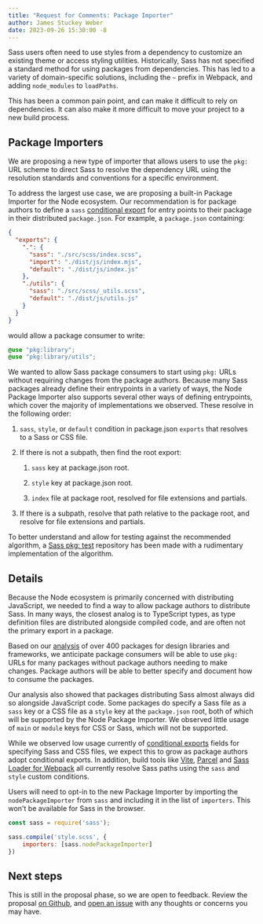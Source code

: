 ```yaml
---
title: "Request for Comments: Package Importer"
author: James Stuckey Weber
date: 2023-09-26 15:30:00 -8
---
```


Sass users often need to use styles from a dependency to customize an existing
theme or access styling utilities. Historically, Sass has not specified a
standard method for using packages from dependencies. This has led to a variety
of domain-specific solutions, including the `~` prefix in Webpack, and adding
`node_modules` to `loadPaths`.

This has been a common pain point, and can make it difficult to rely on
dependencies. It can also make it more difficult to move your project to a new
build process.

## Package Importers

We are proposing a new type of importer that allows users to use the `pkg:` URL
scheme to direct Sass to resolve the dependency URL using the resolution
standards and conventions for a specific environment.

To address the largest use case, we are proposing a built-in Package Importer
for the Node ecosystem. Our recommendation is for package authors to define a
`sass` [conditional export] for entry points to their package in their
distributed `package.json`. For example, a `package.json` containing:

[conditional export]: https://nodejs.org/api/packages.html#conditional-exports

```json
{
  "exports": {
    ".": {
      "sass": "./src/scss/index.scss",
      "import": "./dist/js/index.mjs",
      "default": "./dist/js/index.js"
    },
    "./utils": {
      "sass": "./src/scss/_utils.scss",
      "default": "./dist/js/utils.js"
    }
  }
}
```

would allow a package consumer to write:

```scss
@use "pkg:library";
@use "pkg:library/utils";
```

We wanted to allow Sass package consumers to start using `pkg:` URLs without
requiring changes from the package authors. Because many Sass packages already
define their entrypoints in a variety of ways, the Node Package Importer also
supports several other ways of defining entrypoints, which cover the majority of
implementations we observed. These resolve in the following order:

1. `sass`, `style`, or `default` condition in package.json `exports` that
   resolves to a Sass or CSS file.

2. If there is not a subpath, then find the root export:

   1. `sass` key at package.json root.

   2. `style` key at package.json root.

   3. `index` file at package root, resolved for file extensions and partials.

3. If there is a subpath, resolve that path relative to the package root, and
   resolve for file extensions and partials.

To better understand and allow for testing against the recommended algorithm, a
[Sass pkg: test] repository has been made with a rudimentary implementation of
the algorithm.

[sass pkg: test]: https://github.com/oddbird/sass-pkg-test

## Details

Because the Node ecosystem is primarily concerned with distributing JavaScript,
we needed to find a way to allow package authors to distribute Sass. In many
ways, the closest analog is to TypeScript types, as type definition files are
distributed alongside compiled code, and are often not the primary export in a
package.

Based on our [analysis] of over 400 packages for design libraries and
frameworks, we anticipate package consumers will be able to use `pkg:` URLs for
many packages without package authors needing to make changes. Package authors
will be able to better specify and document how to consume the packages.

Our analysis also showed that packages distributing Sass almost always did so
alongside JavaScript code. Some packages do specify a Sass file as a `sass` key
or a CSS file as a `style` key at the `package.json` root, both of which will be
supported by the Node Package Importer. We observed little usage of `main` or
`module` keys for CSS or Sass, which will not be supported.

While we observed low usage currently of [conditional exports] fields for
specifying Sass and CSS files, we expect this to grow as package authors adopt
conditional exports. In addition, build tools like [Vite], [Parcel] and [Sass
Loader for Webpack] all currently resolve Sass paths using the `sass` and
`style` custom conditions.

[analysis]: https://github.com/oddbird/sass-pkg-test/tree/main/analysis
[conditional exports]: https://nodejs.org/api/packages.html#conditional-exports
[Vite]: https://github.com/vitejs/vite/pull/7817
[Parcel]: https://github.com/parcel-bundler/parcel/blob/2d2400ded4615375ee6bd53ef77b4857ad1591dd/packages/transformers/sass/src/SassTransformer.js#L163
[Sass Loader for Webpack]: https://github.com/webpack-contrib/sass-loader/blob/02df41203adfda96959e56abb43bd35a89ec11ba/src/utils.js#L514

Users will need to opt-in to the new Package Importer by importing the
`nodePackageImporter` from `sass` and including it in the list of `importers`.
This won't be available for Sass in the browser.

```js
const sass = require('sass');

sass.compile('style.scss', {
    importers: [sass.nodePackageImporter]
})
```

## Next steps

This is still in the proposal phase, so we are open to feedback. Review the
proposal [on Github], and [open an issue] with any thoughts or concerns you may
have.

[on GitHub]: https://github.com/sass/sass/blob/main/proposal/package-importer.d.ts.md
[open an issue]: https://github.com/sass/sass/issues/new
